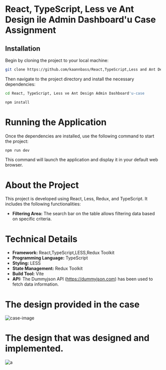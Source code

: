 # React, TypeScript, Less ve Ant Design ile Admin Dashboard'u Case Assignment

## Installation
Begin by cloning the project to your local machine:
```bash
git clone https://github.com/kaannbass/React,TypeScript,Less and Ant Design Admin Dashboard'u-case.git
```
Then navigate to the project directory and install the necessary dependencies:
```bash
cd React, TypeScript, Less ve Ant Design Admin Dashboard'u-case
```
```bash
npm install
```
# Running the Application
Once the dependencies are installed, use the following command to start the project:
```bash
npm run dev
```
This command will launch the application and display it in your default web browser.

# About the Project

This project is developed using React, Less, Redux, and TypeScript. It includes the following functionalities:

- **Filtering Area:** The search bar on the table allows filtering data based on specific criteria.

# Technical Details
- **Framework:** React,TypeScript,LESS,Redux Toolkit
- **Programming Language:** TypeScript
- **Styling:** LESS
- **State Management:** Redux Toolkit
- **Build Tool:** Vite
- **API:** The Dummyjson API (https://dummyjson.com) has been used to fetch data information.

# The design provided in the case
![case-image](https://github.com/kaannbass/omreon-case/assets/73648199/eade1858-1786-4315-b4cb-883e40928244)

# The design that was designed and implemented.
![a](https://github.com/kaannbass/omreon-case/assets/73648199/d1abce49-4def-4094-a6e9-7512707b8c7a)

